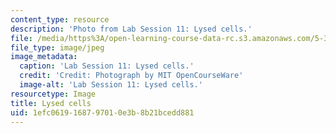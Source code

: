 ```yaml
---
content_type: resource
description: 'Photo from Lab Session 11: Lysed cells.'
file: /media/https%3A/open-learning-course-data-rc.s3.amazonaws.com/5-36-biochemistry-laboratory-spring-2009/1efc0619168797010e3b8b21bcedd881_Lab11_3.jpg
file_type: image/jpeg
image_metadata:
  caption: 'Lab Session 11: Lysed cells.'
  credit: 'Credit: Photograph by MIT OpenCourseWare'
  image-alt: 'Lab Session 11: Lysed cells.'
resourcetype: Image
title: Lysed cells
uid: 1efc0619-1687-9701-0e3b-8b21bcedd881
---
```

